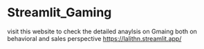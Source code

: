 # Streamlit_Gaming


visit this website to check the detailed anaylsis on Gmaing both on behavioral and sales perspective https://lalithn.streamlit.app/
